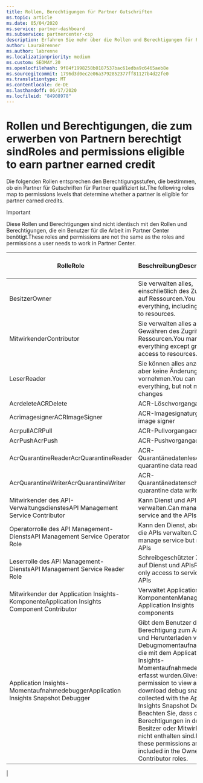 ```yaml
---
title: Rollen, Berechtigungen für Partner Gutschriften
ms.topic: article
ms.date: 05/04/2020
ms.service: partner-dashboard
ms.subservice: partnercenter-csp
description: Erfahren Sie mehr über die Rollen und Berechtigungen für Partner, die in der Lage sind, vom Partner erworbene Guthaben (PEC) zu verdienen. Diese unterscheiden sich von den Rollen, die in Partner Center funktionieren.
author: LauraBrenner
ms.author: labrenne
ms.localizationpriority: medium
ms.custom: SEOMAY.20
ms.openlocfilehash: 9f84f1998258b0187537bac61edba9c6465aeb8e
ms.sourcegitcommit: 1796d3d0ec2e06a3792852377ff81127b4d22fe0
ms.translationtype: MT
ms.contentlocale: de-DE
ms.lasthandoff: 06/17/2020
ms.locfileid: "84908978"
---
```

# <a name="roles-and-permissions-eligible-to-earn-partner-earned-credit"></a><span data-ttu-id="0f835-104">Rollen und Berechtigungen, die zum erwerben von Partnern berechtigt sind</span><span class="sxs-lookup"><span data-stu-id="0f835-104">Roles and permissions eligible to earn partner earned credit</span></span>

<span data-ttu-id="0f835-105">Die folgenden Rollen entsprechen den Berechtigungsstufen, die bestimmen, ob ein Partner für Gutschriften für Partner qualifiziert ist.</span><span class="sxs-lookup"><span data-stu-id="0f835-105">The following roles map to permissions levels that determine whether a partner is eligible for partner earned credits.</span></span>

>[!Important]
><span data-ttu-id="0f835-106">Diese Rollen und Berechtigungen sind nicht identisch mit den Rollen und Berechtigungen, die ein Benutzer für die Arbeit im Partner Center benötigt.</span><span class="sxs-lookup"><span data-stu-id="0f835-106">These roles and permissions are not the same as the roles and permissions a user needs to work in Partner Center.</span></span>

|<span data-ttu-id="0f835-107">**Rolle**</span><span class="sxs-lookup"><span data-stu-id="0f835-107">**Role**</span></span>   |<span data-ttu-id="0f835-108">**Beschreibung**</span><span class="sxs-lookup"><span data-stu-id="0f835-108">**Description**</span></span>   |<span data-ttu-id="0f835-109">**PEC berechtigt**</span><span class="sxs-lookup"><span data-stu-id="0f835-109">**PEC eligible**</span></span>   |
|-----------------|:------------------|:--------------|
|<span data-ttu-id="0f835-110">Besitzer</span><span class="sxs-lookup"><span data-stu-id="0f835-110">Owner</span></span>  |<span data-ttu-id="0f835-111">Sie verwalten alles, einschließlich des Zugriffs auf Ressourcen.</span><span class="sxs-lookup"><span data-stu-id="0f835-111">You manage everything, including access to resources.</span></span>|<span data-ttu-id="0f835-112">Ja</span><span class="sxs-lookup"><span data-stu-id="0f835-112">Yes</span></span>|
|<span data-ttu-id="0f835-113">Mitwirkender</span><span class="sxs-lookup"><span data-stu-id="0f835-113">Contributor</span></span> |<span data-ttu-id="0f835-114">Sie verwalten alles außer dem Gewähren des Zugriffs auf Ressourcen.</span><span class="sxs-lookup"><span data-stu-id="0f835-114">You manage everything except granting access to resources.</span></span>|<span data-ttu-id="0f835-115">Ja</span><span class="sxs-lookup"><span data-stu-id="0f835-115">Yes</span></span>|
|<span data-ttu-id="0f835-116">Leser</span><span class="sxs-lookup"><span data-stu-id="0f835-116">Reader</span></span>|<span data-ttu-id="0f835-117">Sie können alles anzeigen, aber keine Änderungen vornehmen.</span><span class="sxs-lookup"><span data-stu-id="0f835-117">You can view everything, but not make any changes</span></span>|<span data-ttu-id="0f835-118">Nein</span><span class="sxs-lookup"><span data-stu-id="0f835-118">No</span></span>|
|<span data-ttu-id="0f835-119">Acrdelete</span><span class="sxs-lookup"><span data-stu-id="0f835-119">ACRDelete</span></span>|<span data-ttu-id="0f835-120">ACR-Löschvorgang</span><span class="sxs-lookup"><span data-stu-id="0f835-120">acr delete</span></span>|<span data-ttu-id="0f835-121">Ja</span><span class="sxs-lookup"><span data-stu-id="0f835-121">Yes</span></span>|
|<span data-ttu-id="0f835-122">Acrimagesigner</span><span class="sxs-lookup"><span data-stu-id="0f835-122">ACRImageSigner</span></span>|<span data-ttu-id="0f835-123">ACR-Imagesignaturgeber</span><span class="sxs-lookup"><span data-stu-id="0f835-123">acr image signer</span></span>|<span data-ttu-id="0f835-124">Ja</span><span class="sxs-lookup"><span data-stu-id="0f835-124">Yes</span></span>|
|<span data-ttu-id="0f835-125">Acrpull</span><span class="sxs-lookup"><span data-stu-id="0f835-125">ACRPull</span></span>|<span data-ttu-id="0f835-126">ACR-Pullvorgang</span><span class="sxs-lookup"><span data-stu-id="0f835-126">acr pull</span></span>|<span data-ttu-id="0f835-127">Ja</span><span class="sxs-lookup"><span data-stu-id="0f835-127">Yes</span></span>|
|<span data-ttu-id="0f835-128">AcrPush</span><span class="sxs-lookup"><span data-stu-id="0f835-128">AcrPush</span></span>|<span data-ttu-id="0f835-129">ACR-Pushvorgang</span><span class="sxs-lookup"><span data-stu-id="0f835-129">acr push</span></span>|<span data-ttu-id="0f835-130">Ja</span><span class="sxs-lookup"><span data-stu-id="0f835-130">Yes</span></span>|
|<span data-ttu-id="0f835-131">AcrQuarantineReader</span><span class="sxs-lookup"><span data-stu-id="0f835-131">AcrQuarantineReader</span></span>|<span data-ttu-id="0f835-132">ACR-Quarantänedatenleser</span><span class="sxs-lookup"><span data-stu-id="0f835-132">acr quarantine data reader</span></span>|<span data-ttu-id="0f835-133">Nein</span><span class="sxs-lookup"><span data-stu-id="0f835-133">No</span></span>|
|<span data-ttu-id="0f835-134">AcrQuarantineWriter</span><span class="sxs-lookup"><span data-stu-id="0f835-134">AcrQuarantineWriter</span></span>| <span data-ttu-id="0f835-135">ACR-Quarantänedatenschreiber</span><span class="sxs-lookup"><span data-stu-id="0f835-135">acr quarantine data writer</span></span>|<span data-ttu-id="0f835-136">Ja</span><span class="sxs-lookup"><span data-stu-id="0f835-136">Yes</span></span>|
|<span data-ttu-id="0f835-137">Mitwirkender des API-Verwaltungsdienstes</span><span class="sxs-lookup"><span data-stu-id="0f835-137">API Management Service Contributor</span></span>|<span data-ttu-id="0f835-138">Kann Dienst und APIs verwalten.</span><span class="sxs-lookup"><span data-stu-id="0f835-138">Can manage service and the APIs</span></span>|<span data-ttu-id="0f835-139">Ja</span><span class="sxs-lookup"><span data-stu-id="0f835-139">Yes</span></span>|
|<span data-ttu-id="0f835-140">Operatorrolle des API Management-Diensts</span><span class="sxs-lookup"><span data-stu-id="0f835-140">API Management Service Operator Role</span></span>|<span data-ttu-id="0f835-141">Kann den Dienst, aber nicht die APIs verwalten.</span><span class="sxs-lookup"><span data-stu-id="0f835-141">Can manage service but not the APIs</span></span>|<span data-ttu-id="0f835-142">Ja</span><span class="sxs-lookup"><span data-stu-id="0f835-142">Yes</span></span>|
|<span data-ttu-id="0f835-143">Leserrolle des API Management-Diensts</span><span class="sxs-lookup"><span data-stu-id="0f835-143">API Management Service Reader Role</span></span>|<span data-ttu-id="0f835-144">Schreibgeschützter Zugriff auf Dienst und APIs</span><span class="sxs-lookup"><span data-stu-id="0f835-144">Read-only access to service and APIs</span></span>|<span data-ttu-id="0f835-145">Nein</span><span class="sxs-lookup"><span data-stu-id="0f835-145">No</span></span>|
|<span data-ttu-id="0f835-146">Mitwirkender der Application Insights-Komponente</span><span class="sxs-lookup"><span data-stu-id="0f835-146">Application Insights Component Contributor</span></span>|<span data-ttu-id="0f835-147">Verwaltet Application Insights Komponenten</span><span class="sxs-lookup"><span data-stu-id="0f835-147">Manages Application Insights components</span></span>|<span data-ttu-id="0f835-148">Ja</span><span class="sxs-lookup"><span data-stu-id="0f835-148">Yes</span></span>|
|<span data-ttu-id="0f835-149">Application Insights-Momentaufnahmedebugger</span><span class="sxs-lookup"><span data-stu-id="0f835-149">Application Insights Snapshot Debugger</span></span>|<span data-ttu-id="0f835-150">Gibt dem Benutzer die Berechtigung zum Anzeigen und Herunterladen von Debugmomentaufnahmen, die mit dem Application Insights-Momentaufnahmedebugger erfasst wurden.</span><span class="sxs-lookup"><span data-stu-id="0f835-150">Gives user permission to view and download debug snapshots collected with the Application Insights Snapshot Debugger.</span></span> <span data-ttu-id="0f835-151">Beachten Sie, dass diese Berechtigungen in der Rolle Besitzer oder Mitwirkender nicht enthalten sind.</span><span class="sxs-lookup"><span data-stu-id="0f835-151">Note that these permissions are not included in the Owner or Contributor roles.</span></span>|<span data-ttu-id="0f835-152">Ja</span><span class="sxs-lookup"><span data-stu-id="0f835-152">Yes</span></span>|
|